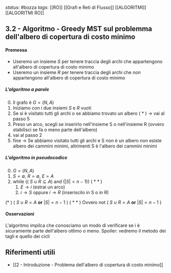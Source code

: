 *status*: #bozza 
*tags*: [[RO]] [[Grafi e Reti di Flusso]] [[ALGORITMI]] [[ALGORITMI RO]] 

## 3.2 - Algoritmo - Greedy MST sul problemma dell'albero di copertura di costo minimo

#### Premessa

* Useremo un insieme $S$ per tenere traccia degli archi che appartengono all'albero di copertura di costo minimo
* Useremo un insieme $R$ per tenere traccia degli archi che *non* appartengono all'albero di copertura di costo minimo

##### L'algoritmo a parole

0. Il grafo è $G=(N,A)$
1. Iniziamo con i due insiemi $S$ e $R$ vuoti
2. Se si è visitato tutti gli archi o se abbiamo trovato un albero ( * ) -> vai al passo 5
3. Preso un arco, scegli se inserirlo nell'insieme S o nell'insieme R (ovvero stabilisci se fa o meno parte dell'albero)
4. vai al passo 2
5. fine -> Se abbiamo visitato tutti gli archi e S non è un albero non esiste albero dei cammini minimi, altrimenti S è l'albero dei cammini minimi

##### L'algoritmo in pseudocodice

0. $G=(N,A)$
1. $S=\emptyset$, $R=\emptyset$, $E=A$
2. $\text{while }((\ S \cup R \subseteq A) \text{ and } (|S|<n-1))$ ( * * )
	1. $E \to i$  (estrai un arco)
	2. $i \to S$ oppure $i \to R$ (inseriscilo in S o in R)



(* ) ( $S \cup R = A$ **or** $|S|= n-1$ )
( * * ) Ovvero $\text{not}$ ( $S \cup R = A$ **or** $|S|= n-1$ )

#### Osservazioni
L'algoritmo impilca che conosciamo un modo di verificare se i è sicuramente parte dell'albero ottimo o meno. Spoiler: vedremo il metodo dei tagli e quello dei cicli


## Riferimenti utili

* [[2 - Introduzione - Problema dell'albero di copertura di costo minimo]]